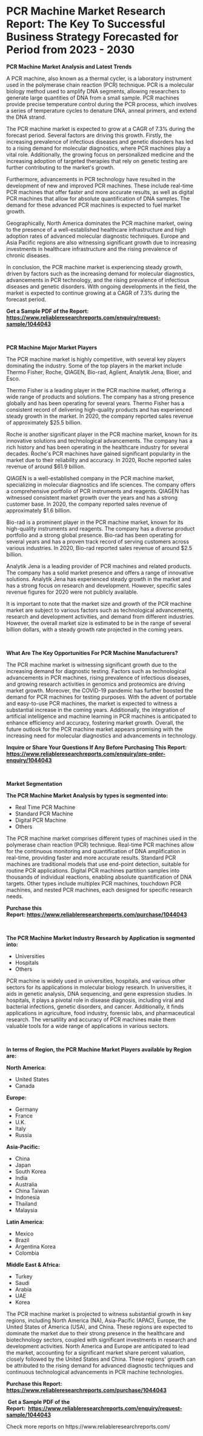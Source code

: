 <p><h1>PCR Machine Market Research Report: The Key To Successful Business Strategy Forecasted for Period from 2023 - 2030</h1></p><p><strong>PCR Machine Market Analysis and Latest Trends</strong></p>
<p><p>A PCR machine, also known as a thermal cycler, is a laboratory instrument used in the polymerase chain reaction (PCR) technique. PCR is a molecular biology method used to amplify DNA segments, allowing researchers to generate large quantities of DNA from a small sample. PCR machines provide precise temperature control during the PCR process, which involves a series of temperature cycles to denature DNA, anneal primers, and extend the DNA strand.</p><p>The PCR machine market is expected to grow at a CAGR of 7.3% during the forecast period. Several factors are driving this growth. Firstly, the increasing prevalence of infectious diseases and genetic disorders has led to a rising demand for molecular diagnostics, where PCR machines play a vital role. Additionally, the growing focus on personalized medicine and the increasing adoption of targeted therapies that rely on genetic testing are further contributing to the market's growth.</p><p>Furthermore, advancements in PCR technology have resulted in the development of new and improved PCR machines. These include real-time PCR machines that offer faster and more accurate results, as well as digital PCR machines that allow for absolute quantification of DNA samples. The demand for these advanced PCR machines is expected to fuel market growth.</p><p>Geographically, North America dominates the PCR machine market, owing to the presence of a well-established healthcare infrastructure and high adoption rates of advanced molecular diagnostic techniques. Europe and Asia Pacific regions are also witnessing significant growth due to increasing investments in healthcare infrastructure and the rising prevalence of chronic diseases.</p><p>In conclusion, the PCR machine market is experiencing steady growth, driven by factors such as the increasing demand for molecular diagnostics, advancements in PCR technology, and the rising prevalence of infectious diseases and genetic disorders. With ongoing developments in the field, the market is expected to continue growing at a CAGR of 7.3% during the forecast period.</p></p>
<p><strong>Get a Sample PDF of the Report:&nbsp; <a href="https://www.reliableresearchreports.com/enquiry/request-sample/1044043">https://www.reliableresearchreports.com/enquiry/request-sample/1044043</a></strong></p>
<p>&nbsp;</p>
<p><strong>PCR Machine Major Market Players</strong></p>
<p><p>The PCR machine market is highly competitive, with several key players dominating the industry. Some of the top players in the market include Thermo Fisher, Roche, QIAGEN, Bio-rad, Agilent, Analytik Jena, Bioer, and Esco.</p><p>Thermo Fisher is a leading player in the PCR machine market, offering a wide range of products and solutions. The company has a strong presence globally and has been operating for several years. Thermo Fisher has a consistent record of delivering high-quality products and has experienced steady growth in the market. In 2020, the company reported sales revenue of approximately $25.5 billion.</p><p>Roche is another significant player in the PCR machine market, known for its innovative solutions and technological advancements. The company has a rich history and has been operating in the healthcare industry for several decades. Roche's PCR machines have gained significant popularity in the market due to their reliability and accuracy. In 2020, Roche reported sales revenue of around $61.9 billion.</p><p>QIAGEN is a well-established company in the PCR machine market, specializing in molecular diagnostics and life sciences. The company offers a comprehensive portfolio of PCR instruments and reagents. QIAGEN has witnessed consistent market growth over the years and has a strong customer base. In 2020, the company reported sales revenue of approximately $1.6 billion.</p><p>Bio-rad is a prominent player in the PCR machine market, known for its high-quality instruments and reagents. The company has a diverse product portfolio and a strong global presence. Bio-rad has been operating for several years and has a proven track record of serving customers across various industries. In 2020, Bio-rad reported sales revenue of around $2.5 billion.</p><p>Analytik Jena is a leading provider of PCR machines and related products. The company has a solid market presence and offers a range of innovative solutions. Analytik Jena has experienced steady growth in the market and has a strong focus on research and development. However, specific sales revenue figures for 2020 were not publicly available.</p><p>It is important to note that the market size and growth of the PCR machine market are subject to various factors such as technological advancements, research and development activities, and demand from different industries. However, the overall market size is estimated to be in the range of several billion dollars, with a steady growth rate projected in the coming years.</p></p>
<p>&nbsp;</p>
<p><strong>What Are The Key Opportunities For PCR Machine Manufacturers?</strong></p>
<p><p>The PCR machine market is witnessing significant growth due to the increasing demand for diagnostic testing. Factors such as technological advancements in PCR machines, rising prevalence of infectious diseases, and growing research activities in genomics and proteomics are driving market growth. Moreover, the COVID-19 pandemic has further boosted the demand for PCR machines for testing purposes. With the advent of portable and easy-to-use PCR machines, the market is expected to witness a substantial increase in the coming years. Additionally, the integration of artificial intelligence and machine learning in PCR machines is anticipated to enhance efficiency and accuracy, fostering market growth. Overall, the future outlook for the PCR machine market appears promising with the increasing need for molecular diagnostics and advancements in technology.</p></p>
<p><strong>Inquire or Share Your Questions If Any Before Purchasing This Report: <a href="https://www.reliableresearchreports.com/enquiry/pre-order-enquiry/1044043">https://www.reliableresearchreports.com/enquiry/pre-order-enquiry/1044043</a></strong></p>
<p>&nbsp;</p>
<p><strong>Market Segmentation</strong></p>
<p><strong>The PCR Machine Market Analysis by types is segmented into:</strong></p>
<p><ul><li>Real Time PCR Machine</li><li>Standard PCR Machine</li><li>Digital PCR Machine</li><li>Others</li></ul></p>
<p><p>The PCR machine market comprises different types of machines used in the polymerase chain reaction (PCR) technique. Real-time PCR machines allow for the continuous monitoring and quantification of DNA amplification in real-time, providing faster and more accurate results. Standard PCR machines are traditional models that use end-point detection, suitable for routine PCR applications. Digital PCR machines partition samples into thousands of individual reactions, enabling absolute quantification of DNA targets. Other types include multiplex PCR machines, touchdown PCR machines, and nested PCR machines, each designed for specific research needs.</p></p>
<p><strong>Purchase this Report:&nbsp;<a href="https://www.reliableresearchreports.com/purchase/1044043">https://www.reliableresearchreports.com/purchase/1044043</a></strong></p>
<p>&nbsp;</p>
<p><strong>The PCR Machine Market Industry Research by Application is segmented into:</strong></p>
<p><ul><li>Universities</li><li>Hospitals</li><li>Others</li></ul></p>
<p><p>PCR machine is widely used in universities, hospitals, and various other sectors for its applications in molecular biology research. In universities, it aids in genetic analysis, DNA sequencing, and gene expression studies. In hospitals, it plays a pivotal role in disease diagnosis, including viral and bacterial infections, genetic disorders, and cancer. Additionally, it finds applications in agriculture, food industry, forensic labs, and pharmaceutical research. The versatility and accuracy of PCR machines make them valuable tools for a wide range of applications in various sectors.</p></p>
<p>&nbsp;</p>
<p><strong>In terms of Region, the PCR Machine Market Players available by Region are:</strong></p>
<p>
    <p> <strong> North America: </strong>
        <ul>
            <li>United States</li>
            <li>Canada</li>
        </ul>
        </p> 
    <p> <strong> Europe: </strong>
        <ul>
            <li>Germany</li>
            <li>France</li>
            <li>U.K.</li>
            <li>Italy</li>
            <li>Russia</li>
        </ul>
        </p> 
    <p> <strong> Asia-Pacific: </strong>
        <ul>
            <li>China</li>
            <li>Japan</li>
            <li>South Korea</li>
            <li>India</li>
            <li>Australia</li>
            <li>China Taiwan</li>
            <li>Indonesia</li>
            <li>Thailand</li>
            <li>Malaysia</li>
        </ul>
        </p> 
    <p> <strong> Latin America: </strong>
        <ul>
            <li>Mexico</li>
            <li>Brazil</li>
            <li>Argentina Korea</li>
            <li>Colombia</li>
        </ul>
        </p> 
    <p> <strong> Middle East & Africa: </strong>
        <ul>
            <li>Turkey</li>
            <li>Saudi</li>
            <li>Arabia</li>
            <li>UAE</li>
            <li>Korea</li>
        </ul>
    </p>
    </p>
<p><p>The PCR machine market is projected to witness substantial growth in key regions, including North America (NA), Asia-Pacific (APAC), Europe, the United States of America (USA), and China. These regions are expected to dominate the market due to their strong presence in the healthcare and biotechnology sectors, coupled with significant investments in research and development activities. North America and Europe are anticipated to lead the market, accounting for a significant market share percent valuation, closely followed by the United States and China. These regions' growth can be attributed to the rising demand for advanced diagnostic techniques and continuous technological advancements in PCR machine technologies.</p></p>
<p><strong>Purchase this Report: <a href="https://www.reliableresearchreports.com/purchase/1044043">https://www.reliableresearchreports.com/purchase/1044043</a></strong></p>
<p>&nbsp;<strong>Get a Sample PDF of the Report:&nbsp;&nbsp;<a href="https://www.reliableresearchreports.com/enquiry/request-sample/1044043">https://www.reliableresearchreports.com/enquiry/request-sample/1044043</a></strong></p>
<p><strong></strong></p>
<p>Check more reports on https://www.reliableresearchreports.com/</p>